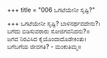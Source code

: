 +++
title = "006 ಒಗಟೆಯೇನೀ ಸೃಷ್ಟಿ?"

+++
ಒಗಟೆಯೇನೀ ಸೃಷ್ಟಿ? ಬಾಳಿನರ್ಥವದೇನು?।  
ಬಗೆದು ಬಿಡಿಸುವರಾರು ಸೋಜಿಗವನಿದನು?॥  
ಜಗವ ನಿರವಿಸಿದ ಕೈಯೊಂದಾದೊಡೇಕಿಂತು।  
ಬಗೆಬಗೆಯ ಜೀವಗತಿ? - ಮಂಕುತಿಮ್ಮ॥  
